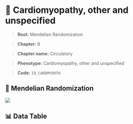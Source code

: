 # 🧪 Cardiomyopathy, other and unspecified

> **Root:** Mendelian Randomization

> **Chapter:** 9  

> **Chapter name:** Circulatory

> **Phenotype:** Cardiomyopathy, other and unspecified  

> **Code:** `I9_CARDMYOOTH`

## 🧬 Mendelian Randomization  

<img src="/MR/Figures/Forward/I9_CARDMYOOTH.png"/>

## 📊 Data Table

<CsvTableMRF src="/MR_Data/Forward/I9_CARDMYOOTH.csv"/>
